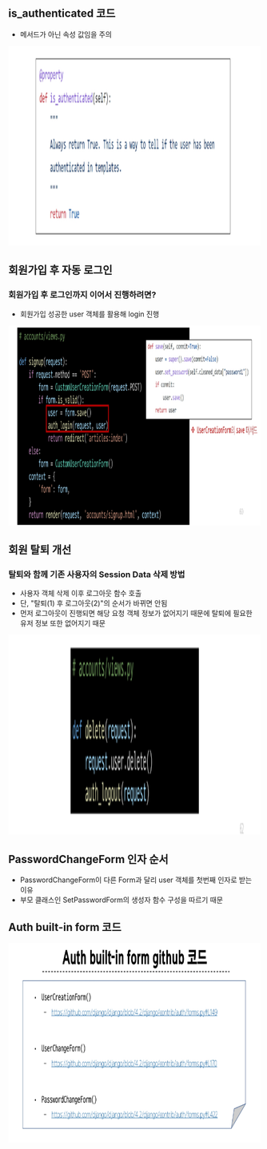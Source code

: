 ## is_authenticated 코드
- 메서드가 아닌 속성 값임을 주의
<img src="images/image_10.png" width="600" height="400">

## 회원가입 후 자동 로그인
### 회원가입 후 로그인까지 이어서 진행하려면?
- 회원가입 성공한 user 객체를 활용해 login 진행
<img src="images/image_11.png" width="600" height="400">

## 회원 탈퇴 개선
### 탈퇴와 함께 기존 사용자의 Session Data 삭제 방법
- 사용자 객체 삭제 이후 로그아웃 함수 호출
- 단, "탈퇴(1) 후 로그아웃(2)"의 순서가 바뀌면 안됨
- 먼저 로그아웃이 진행되면 해당 요청 객체 정보가 없어지기 때문에 탈퇴에 필요한 유저 정보 또한 없어지기 때문
<img src="images/image_12.png" width="600" height="400">

## PasswordChangeForm 인자 순서
- PasswordChangeForm이 다른 Form과 달리 user 객체를 첫번째 인자로 받는 이유
- 부모 클래스인 SetPasswordForm의 생성자 함수 구성을 따르기 때문

## Auth built-in form 코드
<img src="images/image_13.png" width="600" height="400">